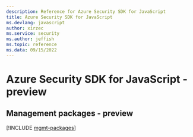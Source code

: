 ```yaml
---
description: Reference for Azure Security SDK for JavaScript
title: Azure Security SDK for JavaScript
ms.devlang: javascript
author: xirzec
ms.service: security
ms.author: jeffish
ms.topic: reference
ms.data: 09/15/2022
---
```

# Azure Security SDK for JavaScript - preview

## Management packages - preview
[!INCLUDE [mgmt-packages](security-mgmt-index.md)]